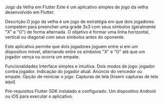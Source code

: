 Jogo da Velha em Flutter
Este é um aplicativo simples de jogo da velha desenvolvido em Flutter.

Descrição
O jogo da velha é um jogo de estratégia em que dois jogadores competem para preencher uma grade 3x3 com seus símbolos (geralmente "X" e "O") de forma alternada. O objetivo é formar uma linha horizontal, vertical ou diagonal com seus símbolos antes do oponente.

Este aplicativo permite que dois jogadores joguem entre si em um dispositivo móvel, alternando entre os símbolos "X" e "O" até que um jogador vença ou ocorra um empate.

Funcionalidades
Interface simples e intuitiva.
Dois modos de jogo: jogador contra jogador.
Indicação do jogador atual.
Anúncio do vencedor ou empate.
Opção de reiniciar o jogo.
Capturas de tela
[Inserir capturas de tela aqui]

Pré-requisitos
Flutter SDK instalado e configurado.
Um dispositivo Android ou iOS para executar o aplicativo.